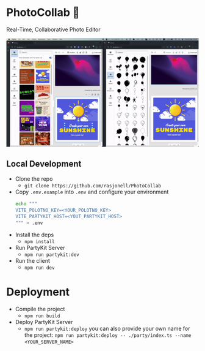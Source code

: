 # PhotoCollab 🎨

Real-Time, Collaborative Photo Editor

![PhotoCollab GIF](./artsync.gif)

## Local Development

- Clone the repo
  - `git clone https://github.com/rasjonell/PhotoCollab`
- Copy `.env.example` into `.env` and configure your environment
  ```bash
  echo """
  VITE_POLOTNO_KEY=<YOUR_POLOTNO_KEY>
  VITE_PARTYKIT_HOST=<YOUT_PARTYKIT_HOST>
  """ > .env
  ```
- Install the deps
  - `npm install`
- Run PartyKit Server
  - `npm run partykit:dev`
- Run the client
  - `npm run dev`

# Deployment

- Compile the project
  - `npm run build`
- Deploy PartyKit Server
  - `npm run partykit:deploy` you can also provide your own name for the project: `npm run partykit:deploy -- ./party/index.ts --name <YOUR_SERVER_NAME>`
